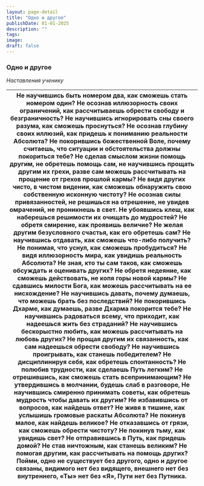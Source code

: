 ```yaml
---
layout: page-detail
title: "Одно и другое"
publishDate: 01-01-2025
description: ""
tags:
image:
draft: false
---
```


### Одно и другое

_Наставления ученику_

| Не научившись быть номером два,  как сможешь стать номером один? Не осознав иллюзорность своих ограничений,  как рассчитываешь обрести свободу и безграничность? Не научившись игнорировать сны своего разума,  как сможешь проснуться? Не осознав глубину своих иллюзий,  как придешь к пониманию реальности Абсолюта? Не покорившись божественной Воле,  почему считаешь, что ситуации и обстоятельства  должны покориться тебе? Не сделав смыслом жизни помощь другим, не обретешь помощь сам,  не научившись прощать другим их грехи,  разве сам можешь рассчитывать на прощение  от грехов прошлой кармы? Не видя других чисто, в чистом видении,  как сможешь обнаружить свою собственную исконную чистоту? Не осознав силы привязанностей,  не решишься на отрешение,  не увидев омрачений, не проникнешь в свет. Не убоявшись клеш,  как наберешься решимости их очищать до мудростей? Не обретя смирение,  как проявишь величие? Не желая другим безусловного счастья,  как его обретешь сам? Не научившись отдавать,  как сможешь что-либо получить? Не понимая, что уснул,  как сможешь пробудиться? Не видя иллюзорность мира,  как увидишь реальность Абсолюта? Не зная, кто ты сам таков,  как сможешь обсуждать и оценивать других? Не обретя недеяние,  как сможешь действовать, не копя горы новой кармы? Не сдавшись милости Бога,  как можешь рассчитывать на ее нисхождение? Не научившись давать,  почему думаешь, что можешь брать без последствий? Не покорившись Дхарме,  как думаешь, разве Дхарма покорится тебе? Не научившись радоваться всему, что приходит,  как надеешься жить без страданий? Не научившись бескорыстно любить,  как можешь рассчитывать на любовь других? Не прощая другим их связанность,  как сам надеешься обрести свободу? Не научившись проигрывать,  как станешь победителем? Не дисциплинируя себя,  как обретешь спонтанность? Не полюбив трудности,  как сделаешь Путь легким? Не отрешившись,  как сможешь стать всепринимающим? Не утвердившись в молчании,  будешь слаб в разговоре, Не научившись смиренно принимать советы,  как обретешь мудрость чтобы давать их другим? Не избавившись от вопросов, как найдешь ответ?  Не живя в тишине, как услышишь громовые раскаты Абсолюта? Не покинув малое, как найдешь великое?  Не отказавшись от грязи, как сможешь обрести чистоту? Не покинув тьму, как увидишь свет?  Не отправившись в Путь, как придешь домой? Не став ничтожным, как станешь великим?  Не помогая другим, как рассчитывать на помощь других? Пойми, одно не существует без другого,  одно и другое связаны,  видимого нет без видящего, внешнего нет без внутреннего,  «Ты» нет без «Я»,  Пути нет без Путника. |
| ------------------------------------------------------------------------------------------------------------------------------------------------------------------------------------------------------------------------------------------------------------------------------------------------------------------------------------------------------------------------------------------------------------------------------------------------------------------------------------------------------------------------------------------------------------------------------------------------------------------------------------------------------------------------------------------------------------------------------------------------------------------------------------------------------------------------------------------------------------------------------------------------------------------------------------------------------------------------------------------------------------------------------------------------------------------------------------------------------------------------------------------------------------------------------------------------------------------------------------------------------------------------------------------------------------------------------------------------------------------------------------------------------------------------------------------------------------------------------------------------------------------------------------------------------------------------------------------------------------------------------------------------------------------------------------------------------------------------------------------------------------------------------------------------------------------------------------------------------------------------------------------------------------------------------------------------------------------------------------------------------------------------------------------------------------------------------------------------------------------------------------------------------------------------------------------------------------------------------------------------------------------------------------------------------------------------------------------------------------------------------------------------------------------------------------------------------------------------------------------------------------------------------------------------------------------------------------------------------------------------------------------------------------------------------------------------- |
  
  
